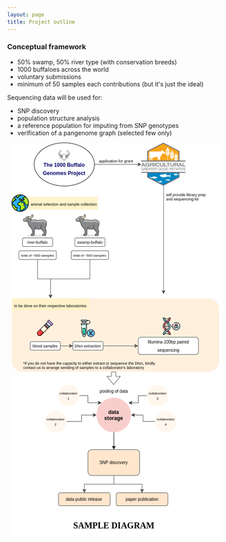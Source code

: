 ```yaml
---
layout: page
title: Project outline
---
```


### Conceptual framework

- 50% swamp, 50% river type (with conservation breeds)
- 1000 buffaloes across the world
- voluntary submissions
- minimum of 50 samples each contributions (but it's just the ideal)

Sequencing data will be used for:
- SNP discovery
- population structure analysis
- a reference population for imputing from SNP genotypes
- verification of a pangenome graph (selected few only)



<p align="center">
  <img src="/assets/img/method_framework.png"/>
</p>